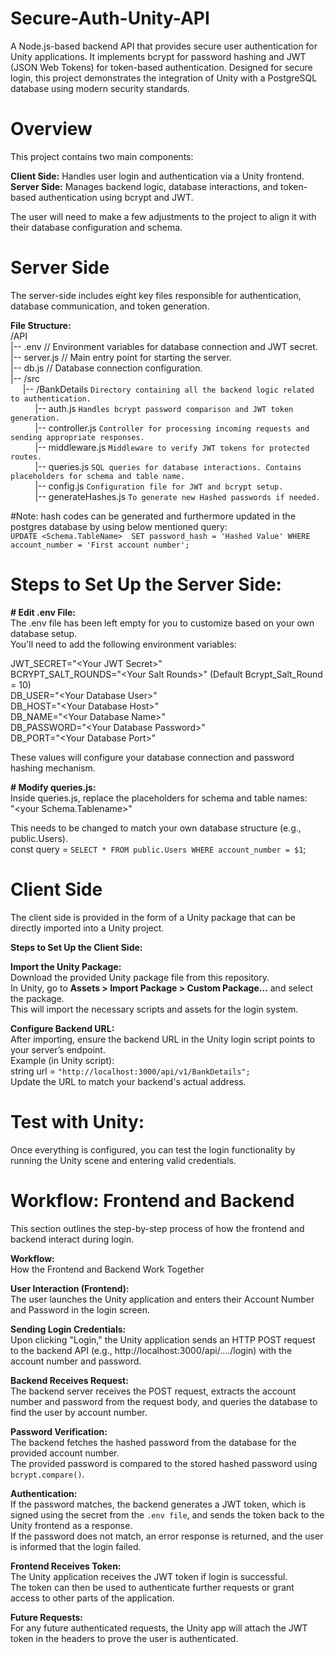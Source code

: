 # Secure-Auth-Unity-API<br>

A Node.js-based backend API that provides secure user authentication for Unity applications. It implements bcrypt for password hashing and JWT (JSON Web Tokens) for token-based authentication. Designed for secure login, this project demonstrates the integration of Unity with a PostgreSQL database using modern security standards.

# Overview<br>

This project contains two main components:<br>

**Client Side:** Handles user login and authentication via a Unity frontend.<br>
**Server Side:** Manages backend logic, database interactions, and token-based authentication using bcrypt and JWT.<br>

The user will need to make a few adjustments to the project to align it with their database configuration and schema.<br>

# Server Side<br>

The server-side includes eight key files responsible for authentication, database communication, and token generation.<br>

**File Structure:**<br>
/API<br>
  |-- .env             // Environment variables for database connection and JWT secret.<br>
  |-- server.js                // Main entry point for starting the server.<br>
  |-- db.js                    // Database connection configuration.<br>
  |-- /src<br>
      &nbsp;&nbsp;&nbsp;&nbsp;&nbsp;|-- /BankDetails         `Directory containing all the backend logic related to authentication.`<br>
          &nbsp;&nbsp;&nbsp;&nbsp;&nbsp;&nbsp;&nbsp;&nbsp;&nbsp;&nbsp;|-- auth.js          `Handles bcrypt password comparison and JWT token generation.`<br>
          &nbsp;&nbsp;&nbsp;&nbsp;&nbsp;&nbsp;&nbsp;&nbsp;&nbsp;&nbsp;|-- controller.js    `Controller for processing incoming requests and sending appropriate responses.`<br>
          &nbsp;&nbsp;&nbsp;&nbsp;&nbsp;&nbsp;&nbsp;&nbsp;&nbsp;&nbsp;|-- middleware.js    `Middleware to verify JWT tokens for protected routes.`<br>
          &nbsp;&nbsp;&nbsp;&nbsp;&nbsp;&nbsp;&nbsp;&nbsp;&nbsp;&nbsp;|-- queries.js       `SQL queries for database interactions. Contains placeholders for schema and table name.`<br>
          &nbsp;&nbsp;&nbsp;&nbsp;&nbsp;&nbsp;&nbsp;&nbsp;&nbsp;&nbsp;|-- config.js        `Configuration file for JWT and bcrypt setup.`<br>
          &nbsp;&nbsp;&nbsp;&nbsp;&nbsp;&nbsp;&nbsp;&nbsp;&nbsp;&nbsp;|-- generateHashes.js     `To generate new Hashed passwords if needed.`<br>
          
#Note: hash codes can be generated and furthermore updated in the postgres database by using below mentioned query:<br>
`UPDATE <Schema.TableName> 
SET password_hash = 'Hashed Value'
WHERE account_number = 'First account number';`<br>

# Steps to Set Up the Server Side:<br>

**# Edit .env File:**<br>
The .env file has been left empty for you to customize based on your own database setup.<br>
You'll need to add the following environment variables:<br>

JWT_SECRET="\<Your JWT Secret>"<br>
BCRYPT_SALT_ROUNDS="\<Your Salt Rounds>" (Default Bcrypt_Salt_Round = 10)<br>
DB_USER="\<Your Database User>"<br>
DB_HOST="\<Your Database Host>"<br>
DB_NAME="\<Your Database Name>"<br>
DB_PASSWORD="\<Your Database Password>"<br>
DB_PORT="\<Your Database Port>"<br>

These values will configure your database connection and password hashing mechanism.<br>

**# Modify queries.js:**<br>
Inside queries.js, replace the placeholders for schema and table names:<br>
"\<your Schema.Tablename>"<br>

This needs to be changed to match your own database structure (e.g., public.Users).<br>
const query = `SELECT * FROM public.Users WHERE account_number = $1`;<br>

# Client Side<br>

The client side is provided in the form of a Unity package that can be directly imported into a Unity project.<br>

**Steps to Set Up the Client Side:**<br>

**Import the Unity Package:**<br>
Download the provided Unity package file from this repository.<br>
In Unity, go to **Assets > Import Package > Custom Package...** and select the package.<br>
This will import the necessary scripts and assets for the login system.<br>

**Configure Backend URL:**<br>
After importing, ensure the backend URL in the Unity login script points to your server’s endpoint.<br>
Example (in Unity script):<br>
string url = `"http://localhost:3000/api/v1/BankDetails";`<br>
Update the URL to match your backend's actual address.<br>

# Test with Unity:<br>
Once everything is configured, you can test the login functionality by running the Unity scene and entering valid credentials.<br>

# Workflow: Frontend and Backend<br>

This section outlines the step-by-step process of how the frontend and backend interact during login.<br>

**Workflow:** <br>How the Frontend and Backend Work Together<br>

**User Interaction (Frontend):**<br>
The user launches the Unity application and enters their Account Number and Password in the login screen.<br>

**Sending Login Credentials:**<br>
Upon clicking "Login," the Unity application sends an HTTP POST request to the backend API (e.g., http://localhost:3000/api/..../login) with the account number and password.<br>

**Backend Receives Request:**<br>
The backend server receives the POST request, extracts the account number and password from the request body, and queries the database to find the user by account number.<br>

**Password Verification:**<br>
The backend fetches the hashed password from the database for the provided account number.<br>
The provided password is compared to the stored hashed password using `bcrypt.compare()`.<br>

**Authentication:**<br>
If the password matches, the backend generates a JWT token, which is signed using the secret from the `.env file`, and sends the token back to the Unity frontend as a response.<br>
If the password does not match, an error response is returned, and the user is informed that the login failed.<br>

**Frontend Receives Token:**<br>
The Unity application receives the JWT token if login is successful.<br>
The token can then be used to authenticate further requests or grant access to other parts of the application.<br>

**Future Requests:**<br>
For any future authenticated requests, the Unity app will attach the JWT token in the headers to prove the user is authenticated.<br>
